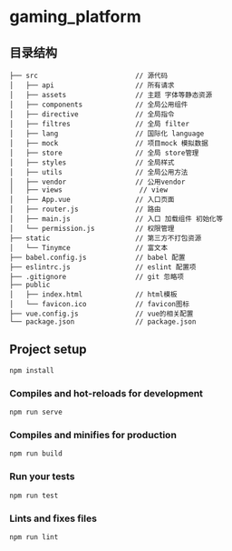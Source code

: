 # gaming_platform

## 目录结构
```
├── src                        // 源代码
│   ├── api                    // 所有请求
│   ├── assets                 // 主题 字体等静态资源
│   ├── components             // 全局公用组件
│   ├── directive              // 全局指令
│   ├── filtres                // 全局 filter
│   ├── lang                   // 国际化 language
│   ├── mock                   // 项目mock 模拟数据
│   ├── store                  // 全局 store管理
│   ├── styles                 // 全局样式
│   ├── utils                  // 全局公用方法
│   ├── vendor                 // 公用vendor
│   ├── views                   // view
│   ├── App.vue                // 入口页面
│   ├── router.js              // 路由
│   ├── main.js                // 入口 加载组件 初始化等
│   └── permission.js          // 权限管理
├── static                     // 第三方不打包资源
│   └── Tinymce                // 富文本
├── babel.config.js            // babel 配置
├── eslintrc.js                // eslint 配置项
├── .gitignore                 // git 忽略项
├── public                     
│   ├── index.html             // html模板
│   └── favicon.ico            // favicon图标
├── vue.config.js              // vue的相关配置
└── package.json               // package.json
```

## Project setup
```
npm install
```

### Compiles and hot-reloads for development
```
npm run serve
```

### Compiles and minifies for production
```
npm run build
```

### Run your tests
```
npm run test
```

### Lints and fixes files
```
npm run lint
```
